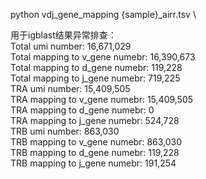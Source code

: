 python vdj_gene_mapping {sample}_airr.tsv \

用于igblast结果异常排查：\
Total umi number: 16,671,029 \
Total mapping to v_gene numebr: 16,390,673 \
Total mapping to d_gene numebr: 119,228 \
Total mapping to j_gene numebr: 719,225 \
TRA umi number: 15,409,505 \
TRA mapping to v_gene numebr: 15,409,505 \
TRA mapping to d_gene numebr: 0 \
TRA mapping to j_gene numebr: 524,728 \
TRB umi number: 863,030 \
TRB mapping to v_gene numebr: 863,030 \
TRB mapping to d_gene numebr: 119,228 \
TRB mapping to j_gene numebr: 191,254
